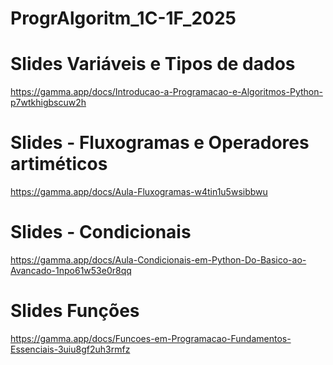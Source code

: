 # ProgrAlgoritm_1C-1F_2025
# Slides Variáveis e Tipos de dados
https://gamma.app/docs/Introducao-a-Programacao-e-Algoritmos-Python-p7wtkhigbscuw2h
# Slides - Fluxogramas e Operadores artiméticos
https://gamma.app/docs/Aula-Fluxogramas-w4tin1u5wsibbwu
# Slides - Condicionais
https://gamma.app/docs/Aula-Condicionais-em-Python-Do-Basico-ao-Avancado-1npo61w53e0r8qq
# Slides Funções
https://gamma.app/docs/Funcoes-em-Programacao-Fundamentos-Essenciais-3uiu8gf2uh3rmfz
